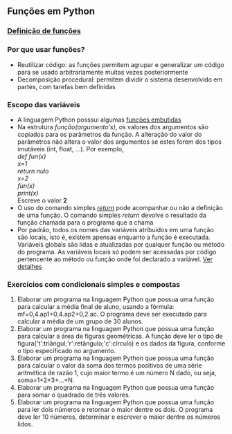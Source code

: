 ## Funções em Python  
### [Definição de funções](https://docs.python.org/pt-br/3/reference/compound_stmts.html#function-definitions)

### Por que usar funções?     
- Reutilizar código: as funções permitem agrupar e generalizar um código para se usado arbitrariamente muitas vezes posteriormente
- Decomposição procedural: permitem dividir o sistema desenvolvido em partes, com tarefas bem definidas

### Escopo das variáveis
- A linguagem Python posssui algumas [funções embutidas](https://docs.python.org/pt-br/3/library/functions.html)
- Na estrutura *função(argumento's)*, os valores dos argumentos são copiados para os parâmetros da função. A alteração do valor do parâmetros não altera o valor dos argumentos se estes forem dos tipos imutáveis (int, float, ...). Por exemplo,  
*def fun(x)  
   x=1  
   return nulo     
x=2    
fun(x)  
print(x)*  
Escreve o valor **2**
- O uso do comando simples [*return*](https://docs.python.org/pt-br/3/reference/simple_stmts.html#the-return-statement) pode acompanhar ou não a definição de uma função. O comando simples *return* devolve o resultado da função chamada para o programa que a chama
- Por padrão, todos os nomes das variáveis atribuídos em uma função são locais, isto é, existem apensas enquanto a função é executada. Variáveis globais são lidas e atualizadas por qualquer função ou método do programa. As variáveis locais só podem ser acessadas por código pertencente ao método ou função onde foi declarado a variável. [Ver detalhes](prog_funcoes_escopo.md)

### Exercícios com condicionais simples e compostas  
1. Elaborar um programa na linguagem Python que possua uma função para calcular a média final de aluno, usando a fórmula: mf=0,4.ap1+0,4.ap2+0,2.ac. O programa deve ser executado para calcular a média de um grupo de 30 alunos.
2. Elaborar um programa na linguagem Python que possua uma função para calcular a área de figuras geométricas. A função deve ler o tipo de figura('t':triângul;'r':retângulo;'c':círculo) e os dados da figura, conforme o tipo especificado no argumento.
3. Elaborar um programa na linguagem Python que possua uma função para calcular o valor da soma dos termos positivos de uma série aritmética de razão 1, cujo maior termo é um número N dado, ou seja, soma=1+2+3+...+N.
4. Elaborar um programa na linguagem Python que possua uma função para somar o quadrado de três valores.
5. Elaborar um programa na linguagem Python que possua uma função para ler dois números e retornar o maior dentre os dois. O programa deve ler 10 números, determinar e escrever o maior dentre os números lidos. 
